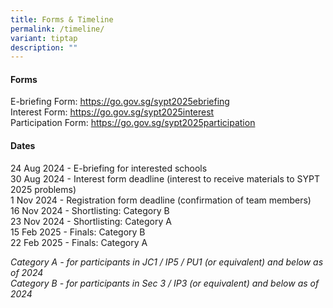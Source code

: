 ```yaml
---
title: Forms & Timeline
permalink: /timeline/
variant: tiptap
description: ""
---
```

<h4>Forms</h4>
<p>E-briefing Form:&nbsp;<a href="https://go.gov.sg/sypt2025ebriefing" rel="noopener noreferrer nofollow" target="_blank"><u>https://go.gov.sg/sypt2025ebriefing</u></a>
<br>Interest Form:&nbsp;<a href="https://go.gov.sg/sypt2025ebriefing" rel="noopener noreferrer nofollow" target="_blank"><u>https://go.gov.sg/sypt2025interest</u></a>
<br>Participation Form: <a href="https://go.gov.sg/sypt2025participation" rel="noopener nofollow" target="_blank">https://go.gov.sg/sypt2025participation</a>
</p>
<h4>Dates&nbsp;</h4>
<p>24 Aug 2024 - E-briefing for interested schools
<br>30 Aug 2024 - Interest form deadline (interest to receive materials to
SYPT 2025 problems)
<br>1 Nov 2024&nbsp;- Registration form deadline (confirmation of team members)
<br>16 Nov 2024 - Shortlisting: Category B
<br>23 Nov 2024 - Shortlisting: Category A
<br>15 Feb 2025 - Finals: Category B
<br>22 Feb 2025&nbsp;- Finals: Category A</p>
<p><em>Category A - for participants in JC1 / IP5 / PU1 (or equivalent) and below as of 2024</em>
<br><em>Category B - for participants in Sec 3 / IP3 (or equivalent) and below as of 2024</em>
</p>